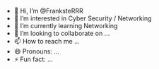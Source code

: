 - 👋 Hi, I’m @FranksteRRR
- 👀 I’m interested in Cyber Security / Networking
- 🌱 I’m currently learning Networking
- 💞️ I’m looking to collaborate on ...
- 📫 How to reach me ...
- 😄 Pronouns: ...
- ⚡ Fun fact: ...

<!---
FranksteRRR/FranksteRRR is a ✨ special ✨ repository because its `README.md` (this file) appears on your GitHub profile.
You can click the Preview link to take a look at your changes.
--->
